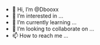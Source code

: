 - 👋 Hi, I’m @Dbooxx
- 👀 I’m interested in ...
- 🌱 I’m currently learning ...
- 💞️ I’m looking to collaborate on ...
- 📫 How to reach me ...

<!---
Dbooxx/Dbooxx is a ✨ special ✨ repository because its `README.md` (this file) appears on your GitHub profile.
You can click the Preview link to take a look at your changes.
--->
